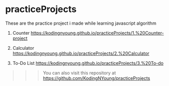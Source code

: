 # practiceProjects
These are the practice project i made while learning javascript algorithm

1. Counter https://kodingnyoung.github.io/practiceProjects/1.%20Counter-project

2. Calculator https://kodingnyoung.github.io/practiceProjects/2.%20Calculator

3. To-Do List https://kodingnyoung.github.io/practiceProjects/3.%20To-do

>>>You can also visit this repository at https://github.com/KodingNYoung/practiceProjects
